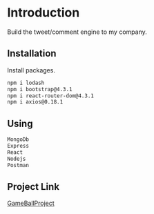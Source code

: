 # Introduction

Build the tweet/comment engine to my company.

## Installation

Install packages.

```bash
npm i lodash
npm i bootstrap@4.3.1
npm i react-router-dom@4.3.1
npm i axios@0.18.1
```

## Using

```javascript
MongoDb
Express
React
Nodejs
Postman
```
## Project Link
[GameBallProject](https://github.com/fadyelhalfawy/gameball)
